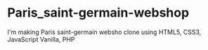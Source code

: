 # Paris_saint-germain-webshop
 I'm making Paris saint-germain websho clone using HTML5, CSS3, JavaScript Vanilla, PHP
